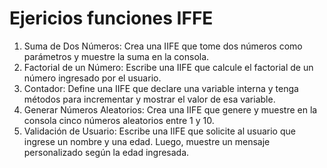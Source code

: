 # Ejericios funciones IFFE

1. Suma de Dos Números: Crea una IIFE que tome dos números como parámetros y muestre la suma en la consola.
2. Factorial de un Número: Escribe una IIFE que calcule el factorial de un número ingresado por el usuario.
3. Contador: Define una IIFE que declare una variable interna y tenga métodos para incrementar y mostrar el valor de esa variable.
4. Generar Números Aleatorios: Crea una IIFE que genere y muestre en la consola cinco números aleatorios entre 1 y 10.
5. Validación de Usuario: Escribe una IIFE que solicite al usuario que ingrese un nombre y una edad. Luego, muestre un mensaje personalizado según la edad ingresada.
